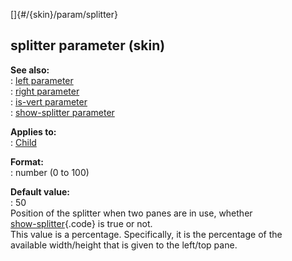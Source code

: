 []{#/{skin}/param/splitter}    
## splitter parameter (skin)    
**See also:**    
:   [left parameter](/ref/%7Bskin%7D/param/left/left.md)    
:   [right parameter](/ref/%7Bskin%7D/param/right/right.md)    
:   [is-vert parameter](/ref/%7Bskin%7D/param/is-vert/is-vert.md)    
:   [show-splitter parameter](/ref/%7Bskin%7D/param/show-splitter/show-splitter.md)    
<!-- -->    
**Applies to:**    
:   [Child](/ref/%7Bskin%7D/control/child/child.md)    
<!-- -->    
**Format:**    
:   number (0 to 100)    
<!-- -->    
**Default value:**    
:   50    
Position of the splitter when two panes are in use, whether    
[show-splitter](/ref/%7Bskin%7D/param/show-splitter/show-splitter.md){.code} is true or not.    
This value is a percentage. Specifically, it is the percentage of the    
available width/height that is given to the left/top pane.  